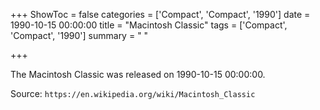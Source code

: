 +++
ShowToc = false
categories = ['Compact', 'Compact', '1990']
date = 1990-10-15 00:00:00
title = "Macintosh Classic"
tags = ['Compact', 'Compact', '1990']
summary = " "

+++

The Macintosh Classic was released on 1990-10-15 00:00:00.

Source: `https://en.wikipedia.org/wiki/Macintosh_Classic`


